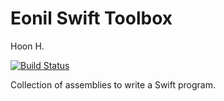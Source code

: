 Eonil Swift Toolbox
===================
Hoon H.

[![Build Status](https://travis-ci.org/eonil/toolbox.swift.svg?branch=master)](https://travis-ci.org/eonil/toolbox.swift)

Collection of assemblies to write a Swift program.
